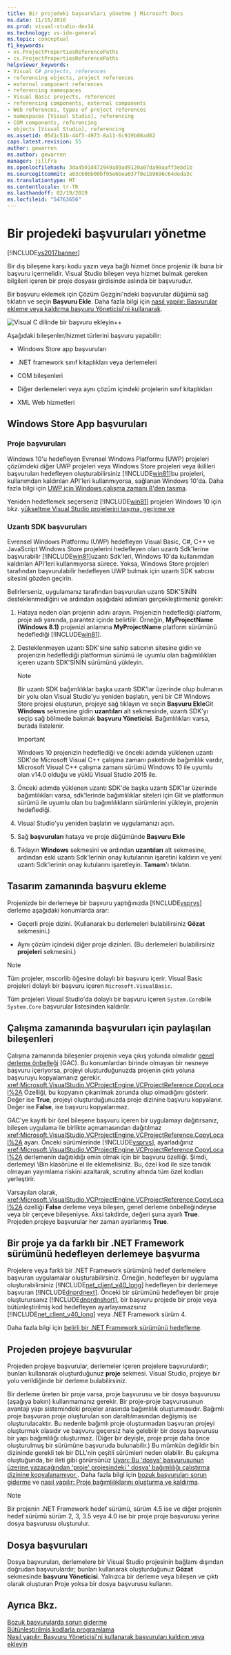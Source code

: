 ```yaml
---
title: Bir projedeki başvuruları yönetme | Microsoft Docs
ms.date: 11/15/2016
ms.prod: visual-studio-dev14
ms.technology: vs-ide-general
ms.topic: conceptual
f1_keywords:
- vs.ProjectPropertiesReferencePaths
- cs.ProjectPropertiesReferencePaths
helpviewer_keywords:
- Visual C# projects, references
- referencing objects, project references
- external component references
- referencing namespaces
- Visual Basic projects, references
- referencing components, external components
- Web references, types of project references
- namespaces [Visual Studio], referencing
- COM components, referencing
- objects [Visual Studio], referencing
ms.assetid: 05d1c51b-44f3-4973-8a11-6c919b08ad62
caps.latest.revision: 55
author: gewarren
ms.author: gewarren
manager: jillfra
ms.openlocfilehash: 3da4501d472949a89ad9120a07da99aaff3ebd1b
ms.sourcegitcommit: a83c60bb00bf95e6bea037f0e1b9696c64deda3c
ms.translationtype: MT
ms.contentlocale: tr-TR
ms.lasthandoff: 02/19/2019
ms.locfileid: "54763656"
---
```

# <a name="managing-references-in-a-project"></a>Bir projedeki başvuruları yönetme
[!INCLUDE[vs2017banner](../includes/vs2017banner.md)]

Bir dış bileşene karşı kodu yazın veya bağlı hizmet önce projeniz ilk buna bir başvuru içermelidir. Visual Studio bileşen veya hizmet bulmak gereken bilgileri içeren bir proje dosyası girdisinde aslında bir başvurudur.  
  
 Bir başvuru eklemek için Çözüm Gezgini'ndeki başvurular düğümü sağ tıklatın ve seçin **Başvuru Ekle**. Daha fazla bilgi için [nasıl yapılır: Başvurular ekleme veya kaldırma başvuru Yöneticisi'ni kullanarak](../ide/how-to-add-or-remove-references-by-using-the-reference-manager.md).  
  
 ![Visual C dilinde bir başvuru ekleyin&#43;&#43;](../ide/media/vs2015-cpp-add-reference.png "vs2015_cpp_add_reference")  
  
 Aşağıdaki bileşenler/hizmet türlerini başvuru yapabilir:  
  
-   Windows Store app başvuruları  
  
-   .NET framework sınıf kitaplıkları veya derlemeleri  
  
-   COM bileşenleri  
  
-   Diğer derlemeleri veya aynı çözüm içindeki projelerin sınıf kitaplıkları  
  
-   XML Web hizmetleri  
  
## <a name="windows-store-app-references"></a>Windows Store App başvuruları  
  
### <a name="project-references"></a>Proje başvuruları  
 Windows 10'u hedefleyen Evrensel Windows Platformu (UWP) projeleri çözümdeki diğer UWP projeleri veya Windows Store projeleri veya ikilileri başvuruları hedefleyen oluşturabilirsiniz [!INCLUDE[win81](../includes/win81-md.md)]bu projeleri, kullanımdan kaldırılan API'leri kullanmıyorsa, sağlanan Windows 10'da. Daha fazla bilgi için [UWP için Windows çalışma zamanı 8'den taşıma](https://msdn.microsoft.com/library/windows/apps/dn954974.aspx).  
  
 Yeniden hedeflemek seçerseniz [!INCLUDE[win81](../includes/win81-md.md)] projeleri Windows 10 için bkz. [yükseltme Visual Studio projelerini taşıma, geçirme ve](../porting/porting-migrating-and-upgrading-visual-studio-projects.md)  
  
### <a name="extension-sdk-references"></a>Uzantı SDK başvuruları  
 Evrensel Windows Platformu (UWP) hedefleyen Visual Basic, C#, C++ ve JavaScript Windows Store projelerini hedefleyen olan uzantı Sdk'lerine başvurabilir [!INCLUDE[win81](../includes/win81-md.md)]uzantı Sdk'leri, Windows 10'da kullanımdan kaldırılan API'leri kullanmıyorsa sürece. Yoksa, Windows Store projeleri tarafından başvurulabilir hedefleyen UWP bulmak için uzantı SDK satıcısı sitesini gözden geçirin.  
  
 Belirlerseniz, uygulamanız tarafından başvurulan uzantı SDK'SİNİN desteklenmediğini ve ardından aşağıdaki adımları gerçekleştirmeniz gerekir:  
  
1.  Hataya neden olan projenin adını arayın. Projenizin hedeflediği platform, proje adı yanında, parantez içinde belirtilir. Örneğin, **MyProjectName (Windows 8.1)** projenizi anlamına **MyProjectName** platform sürümünü hedeflediği [!INCLUDE[win81](../includes/win81-md.md)].  
  
2.  Desteklenmeyen uzantı SDK'sine sahip satıcının sitesine gidin ve projenizin hedeflediği platformun sürümü ile uyumlu olan bağımlılıkları içeren uzantı SDK'SİNİN sürümünü yükleyin.  
  
    > [!NOTE]
    >  Bir uzantı SDK bağımlılıklar başka uzantı SDK'lar üzerinde olup bulmanın bir yolu olan Visual Studio'yu yeniden başlatın, yeni bir C# Windows Store projesi oluşturun, projeye sağ tıklayın ve seçin **Başvuru Ekle**Git  **Windows** sekmesine gidin **uzantıları** alt sekmesinde, uzantı SDK'yı seçip sağ bölmede bakmak **başvuru Yöneticisi**. Bağımlılıkları varsa, burada listelenir.  
  
    > [!IMPORTANT]
    >  Windows 10 projenizin hedeflediği ve önceki adımda yüklenen uzantı SDK'de Microsoft Visual C++ çalışma zamanı paketinde bağımlılık vardır, Microsoft Visual C++ çalışma zamanı sürümü Windows 10 ile uyumlu olan v14.0 olduğu ve yüklü Visual Studio 2015 ile.  
  
3.  Önceki adımda yüklenen uzantı SDK'de başka uzantı SDK'lar üzerinde bağımlılıkları varsa, sdk'lerinde bağımlılıklar siteleri için Git ve platformun sürümü ile uyumlu olan bu bağımlılıkların sürümlerini yükleyin, projenin hedeflediği.  
  
4.  Visual Studio'yu yeniden başlatın ve uygulamanızı açın.  
  
5.  Sağ **başvuruları** hataya ve proje düğümünde **Başvuru Ekle**  
  
6.  Tıklayın **Windows** sekmesini ve ardından **uzantıları** alt sekmesine, ardından eski uzantı Sdk'lerinin onay kutularının işaretini kaldırın ve yeni uzantı Sdk'lerinin onay kutularını işaretleyin. **Tamam**'ı tıklatın.  
  
## <a name="adding-a-reference-at-design-time"></a>Tasarım zamanında başvuru ekleme  
 Projenizde bir derlemeye bir başvuru yaptığınızda [!INCLUDE[vsprvs](../includes/vsprvs-md.md)] derleme aşağıdaki konumlarda arar:  
  
-   Geçerli proje dizini. (Kullanarak bu derlemeleri bulabilirsiniz **Gözat** sekmesini.)  
  
-   Aynı çözüm içindeki diğer proje dizinleri. (Bu derlemeleri bulabilirsiniz **projeleri** sekmesini.)  
  
> [!NOTE]
>  Tüm projeler, mscorlib öğesine dolaylı bir başvuru içerir. Visual Basic projeleri dolaylı bir başvuru içeren `Microsoft.VisualBasic`.  
>   
>  Tüm projeleri Visual Studio'da dolaylı bir başvuru içeren `System.Core`bile `System.Core` başvurular listesinden kaldırılır.  
  
## <a name="references-to-shared-components-at-run-time"></a>Çalışma zamanında başvuruları için paylaşılan bileşenleri  
 Çalışma zamanında bileşenler projenin veya çıkış yolunda olmalıdır [genel derleme önbelleği](http://msdn.microsoft.com/library/cf5eacd0-d3ec-4879-b6da-5fd5e4372202) (GAC). Bu konumlardan birinde olmayan bir nesneye başvuru içeriyorsa, projeyi oluşturduğunuzda projenin çıktı yoluna başvuruyu kopyalamanız gerekir. <xref:Microsoft.VisualStudio.VCProjectEngine.VCProjectReference.CopyLocal%2A> Özelliği, bu kopyanın çıkarılmak zorunda olup olmadığını gösterir. Değer ise **True**, projeyi oluşturduğunuzda proje dizinine başvuru kopyalanır. Değer ise **False**, ise başvuru kopyalanmaz.  
  
 GAC'ye kayıtlı bir özel bileşene başvuru içeren bir uygulamayı dağıtırsanız, bileşen uygulama ile birlikte açmamasından dağıtılmaz <xref:Microsoft.VisualStudio.VCProjectEngine.VCProjectReference.CopyLocal%2A> ayarı. Önceki sürümlerinde [!INCLUDE[vsprvs](../includes/vsprvs-md.md)], ayarladığınız <xref:Microsoft.VisualStudio.VCProjectEngine.VCProjectReference.CopyLocal%2A> derlemenin dağıtıldığı emin olmak için bir başvuru özelliği. Şimdi, derlemeyi \Bin klasörüne el ile eklemelisiniz. Bu, özel kod ile size tanıdık olmayan yayımlama riskini azaltarak, scrutiny altında tüm özel kodları yerleştirir.  
  
 Varsayılan olarak, <xref:Microsoft.VisualStudio.VCProjectEngine.VCProjectReference.CopyLocal%2A> özelliği **False** derleme veya bileşen, genel derleme önbelleğindeyse veya bir çerçeve bileşeniyse. Aksi takdirde, değeri şuna ayarlı **True**. Projeden projeye başvurular her zaman ayarlanmış **True**.  
  
## <a name="referencing-a-project-or-assembly-that-targets-a-different-version-of-the-net-framework"></a>Bir proje ya da farklı bir .NET Framework sürümünü hedefleyen derlemeye başvurma  
 Projelere veya farklı bir .NET Framework sürümünü hedef derlemelere başvuran uygulamalar oluşturabilirsiniz. Örneğin, hedefleyen bir uygulama oluşturabilirsiniz [!INCLUDE[net_client_v40_long](../includes/net-client-v40-long-md.md)] hedefleyen bir derlemeye başvuran [!INCLUDE[dnprdnext](../includes/dnprdnext-md.md)]. Önceki bir sürümünü hedefleyen bir proje oluşturursanız [!INCLUDE[dnprdnshort](../includes/dnprdnshort-md.md)], bir başvuru projede bir proje veya bütünleştirilmiş kod hedefleyen ayarlayamazsınız [!INCLUDE[net_client_v40_long](../includes/net-client-v40-long-md.md)] veya .NET Framework sürüm 4.  
  
 Daha fazla bilgi için [belirli bir .NET Framework sürümünü hedefleme](../ide/targeting-a-specific-dotnet-framework-version.md).  
  
## <a name="project-to-project-references"></a>Projeden projeye başvurular  
 Projeden projeye başvurular, derlemeler içeren projelere başvurulardır; bunları kullanarak oluşturduğunuz **proje** sekmesi. Visual Studio, projeye bir yolu verildiğinde bir derleme bulabilirsiniz.  
  
 Bir derleme üreten bir proje varsa, proje başvurusu ve bir dosya başvurusu (aşağıya bakın) kullanmamanız gerekir. Bir proje-proje başvurusunun avantajı yapı sistemindeki projeler arasında bağımlılık oluşturmasıdır. Bağımlı proje başvuran proje oluşturulan son daraltılmasından değişmiş ise oluşturulacaktır. Bu nedenle bağımlı proje oluşturmadan başvuran projeyi oluşturmak olasıdır ve başvuru geçersiz hale gelebilir bir dosya başvurusu bir yapı bağımlılığı oluşturmaz. (Diğer bir deyişle, proje proje daha önce oluşturulmuş bir sürümüne başvuruda bulunabilir.) Bu mümkün değildir bin dizininde gerekli tek bir DLL'nin çeşitli sürümleri neden olabilir. Bu çakışma oluştuğunda, bir ileti gibi görürsünüz [Uyarı: Bu 'dosya' başvurusunun üzerine yazacağından 'proje' projesindeki ' dosya' bağımlılığı çalıştırma dizinine kopyalanamıyor ](/visualstudio/vs-2015/misc/warning-the-dependency-file-in-project-project-cannot-be-copied). Daha fazla bilgi için [bozuk başvuruları sorun giderme](../ide/troubleshooting-broken-references.md) ve [nasıl yapılır: Proje bağımlılıklarını oluşturma ve kaldırma](../ide/how-to-create-and-remove-project-dependencies.md).  
  
> [!NOTE]
>  Bir projenin .NET Framework hedef sürümü, sürüm 4.5 ise ve diğer projenin hedef sürümü sürüm 2, 3, 3.5 veya 4.0 ise bir proje proje başvurusu yerine dosya başvurusu oluşturulur.  
  
## <a name="file-references"></a>Dosya başvuruları  
 Dosya başvuruları, derlemelere bir Visual Studio projesinin bağlamı dışından doğrudan başvurulardır; bunları kullanarak oluşturduğunuz **Gözat** sekmesinde **başvuru Yöneticisi**. Yalnızca bir derleme veya bileşen ve çıktı olarak oluşturan Proje yoksa bir dosya başvurusu kullanın.  
  
## <a name="see-also"></a>Ayrıca Bkz.  
 [Bozuk başvurularda sorun giderme](../ide/troubleshooting-broken-references.md)   
 [Bütünleştirilmiş kodlarla programlama](http://msdn.microsoft.com/library/25918b15-701d-42c7-95fc-c290d08648d6)   
 [Nasıl yapılır: Başvuru Yöneticisi'ni kullanarak başvuruları kaldırın veya ekleyin](../ide/how-to-add-or-remove-references-by-using-the-reference-manager.md)
